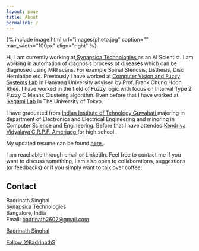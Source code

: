 ```yaml
---
layout: page
title: About
permalink: /
---
```


{% include image.html url="images/photo.jpg" caption="" max_width="100px" align="right" %}
<!-- Place this tag in your head or just before your close body tag. Github Buttons -->
<script async defer src="https://buttons.github.io/buttons.js"></script>


Hi, I am currently working at<a href="https://synapsica.com"> Synapsica Technologies </a> as an AI Scientist. I am working in automation of diagnosis process of diseases which can be diagnosed using MRI scans. For example Spinal Stenosis, Listhesis, Disc Herniation etc. Previously I have worked at <a href="http://fuzzy.hanyang.ac.kr/"> Computer Vision and Fuzzy Systems Lab</a> in Hanyang University advised by Prof. Frank Chung Hoon Rhee. I have worked in the field of Fuzzy logic with focus on Interval Type 2 Fuzzy C Means Clusteing algorithm. Even before that I have worked at<a href="http://sacral.c.u-tokyo.ac.jp/"> Ikegami Lab </a> in The University of Tokyo.

I have graduated from <a href="https://iitg.ac.in"> Indian Institute of Tehnology Guwahati </a> majoring in department of Electronics and Electrical Engineering and minoring in Computer Science and Engineering. Before that I have attended <a href="http://www.kvcrpf.ac.in/"> Kendriya Vidyalaya C.R.P.F. Amerigog </a> for high school.

My updated resume can be found <a href="resume/Resume.pdf"> here </a>.

I am reachable through email or LinkedIn. Feel free to contact me if you want to discuss something, I am also open to collaborations, suggestions (or feedbacks) or if you simply want to talk over coffee. 

## Contact

Badrinath Singhal <br />
Synapsica Technologies <br />
Bangalore, India<br />
Email: badrinath2602@gmail.com <br />
<script type="text/javascript" src="https://platform.linkedin.com/badges/js/profile.js" async defer></script>
<div class="LI-profile-badge"  data-version="v1" data-size="medium" data-locale="en_US" data-type="horizontal" data-theme="dark" data-vanity="badrinath-s"><a class="LI-simple-link" href='https://in.linkedin.com/in/badrinath-s?trk=profile-badge'>Badrinath Singhal</a></div>

<!-- Place this tag where you want the button to render. -->
<a class="github-button" href="https://github.com/BadrinathS" data-size="large" aria-label="Follow @BadrinathS on GitHub">Follow @BadrinathS</a>
